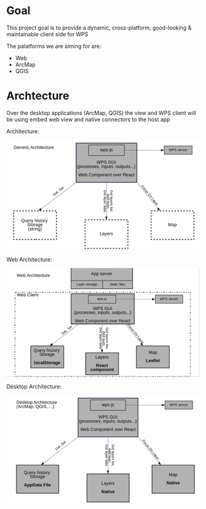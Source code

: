 # Goal 

This project goal is to provide a dynamic, cross-platform, good-looking & maintainable client side for WPS

The palatforms we are aiming for are:

* Web
* ArcMap
* QGIS

# Archtecture

Over the desktop applications (ArcMap, QGIS) the view and WPS client will be using embed web view and native connectors to the host app

Architecture: 

![alt text](./GenericArchitecture.png "Generic Architecture")

Web Architecture: 

![alt text](./WebArchitecture.png "Web Architecture")

Desktop Architecture: 

![alt text](./DesktopArchitecture.png "Desktop Architecture")